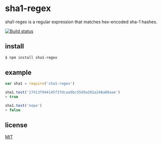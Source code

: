 # sha1-regex
sha1-regex is a regular expression that matches hex-encoded sha-1 hashes.

[![Build status](https://travis-ci.org/michaelrhodes/sha1-regex.png?branch=master)](https://travis-ci.org/michaelrhodes/sha1-regex)

## install
```sh
$ npm install sha1-regex
```

## example
```js
var sha1 = require('sha1-regex')

sha1.test('17413f944145f37dcaa9bc55d9a201a248a08aae')
> true

sha1.test('nope')
> false
```

## license
[MIT](http://opensource.org/licenses/MIT)
